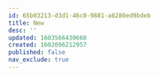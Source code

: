```yaml
---
id: 65b03213-d3d1-46c0-9881-a6280ed9bdeb
title: New
desc: ''
updated: 1603566430660
created: 1602096212957 
published: false
nav_exclude: true
---
```



